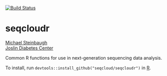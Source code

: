 [![Build Status](https://travis-ci.org/seqcloud/seqcloudr.svg?branch=master)](https://travis-ci.org/seqcloud/seqcloudr)

# seqcloudr

[Michael Steinbaugh](http://mike.steinbaugh.com)<br />
[Joslin Diabetes Center](http://www.joslin.org)

Common R functions for use in next-generation sequencing data analysis.

To install, run `devtools::install_github("seqcloud/seqcloudr")` in [R](https://www.r-project.org).

